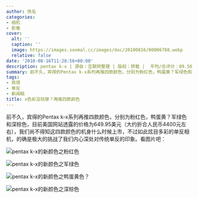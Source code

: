 ```yaml
---
author: 佚名
categories:
- 相机
- 影像
cover:
  alt: ''
  caption: ''
  image: https://images.soomal.cc/images/doc/20100816/00006788.webp
  relative: false
date: '2010-08-16T11:28:56+08:00'
description: pentax k-x | 源自：互联网整理 | 版权：转载 |  平均/总评分：09.50/57
summary: 前不久，宾得的Pentax k-x系列再推四款颜色，分别为粉红色，鸭蛋黄？军绿色和深棕色，目前美国网站透露的价格为649.95美元（大约折合人民币4400元左右），我们尚不得知这四款颜色的机身什么时候上市，不过如此炫目多彩的单反相机，的确是极大的挑战了我们内心深处对传统单反的印象。
tags:
- 宾得
- 单反
- 新闻稿
title: x色彩没玩够？再推四款颜色
---
```


前不久，宾得的Pentax k-x系列再推四款颜色，分别为粉红色，鸭蛋黄？军绿色和深棕色，目前美国网站透露的价格为649.95美元（大约折合人民币4400元左右），我们尚不得知这四款颜色的机身什么时候上市，不过如此炫目多彩的单反相机，的确是极大的挑战了我们内心深处对传统单反的印象。看图片吧：



![pentax k-x的新颜色之粉红色](https://images.soomal.cc/images/doc/20100816/00006784.webp)



![pentax k-x的新颜色之军绿色](https://images.soomal.cc/images/doc/20100816/00006785.webp)



![pentax k-x的新颜色之鸭蛋黄色？](https://images.soomal.cc/images/doc/20100816/00006786.webp)



![pentax k-x的新颜色之深棕色](https://images.soomal.cc/images/doc/20100816/00006787.webp)